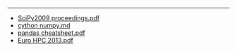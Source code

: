 ---
- [SciPy2009 proceedings.pdf](Python/cython_numpy/SciPy2009_proceedings.pdf)
- [cython numpy.md](Python/cython_numpy/cython_numpy.md)
- [pandas cheatsheet.pdf](Python/cython_numpy/pandas_cheatsheet.pdf)
- [Euro HPC 2013.pdf](Python/cython_numpy/Euro_HPC_2013.pdf)